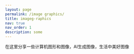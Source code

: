 ```yaml
---
layout: page
permalink: /image graphics/
title: imageg-raphics
nav: true
nav_order: 1
description: some 
---
```


在这里分享一些计算机图形和图像，AI生成图像，生活中美好图像